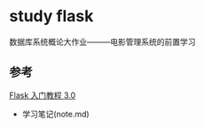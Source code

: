 # study flask

数据库系统概论大作业———电影管理系统的前置学习

## 参考

[Flask 入门教程 3.0](https://helloflask.com/book/3/)

- 学习笔记(note.md)